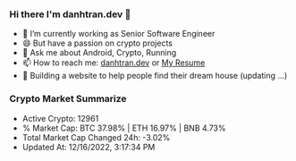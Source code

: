 ### Hi there I'm danhtran.dev 👋

- 🔭 I’m currently working as Senior Software Engineer
- 😄 But have a passion on crypto projects
- 💬 Ask me about Android, Crypto, Running 
- 📫 How to reach me: <a href="https://danhtran.dev" target="_blank">danhtran.dev</a> or <a href="Dan-Resume.pdf" target="_blank">My Resume</a>
- 🌱 Building a website to help people find their dream house (updating ...)

### Crypto Market Summarize
- Active Crypto: 12961
- % Market Cap: BTC 37.98% | ETH 16.97% | BNB 4.73%
- Total Market Cap Changed 24h: -3.02%
- Updated At: 12/16/2022, 3:17:34 PM
